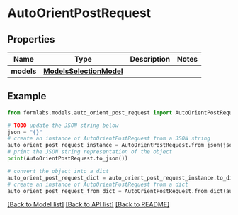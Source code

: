 # AutoOrientPostRequest


## Properties

Name | Type | Description | Notes
------------ | ------------- | ------------- | -------------
**models** | [**ModelsSelectionModel**](ModelsSelectionModel.md) |  | 

## Example

```python
from formlabs.models.auto_orient_post_request import AutoOrientPostRequest

# TODO update the JSON string below
json = "{}"
# create an instance of AutoOrientPostRequest from a JSON string
auto_orient_post_request_instance = AutoOrientPostRequest.from_json(json)
# print the JSON string representation of the object
print(AutoOrientPostRequest.to_json())

# convert the object into a dict
auto_orient_post_request_dict = auto_orient_post_request_instance.to_dict()
# create an instance of AutoOrientPostRequest from a dict
auto_orient_post_request_from_dict = AutoOrientPostRequest.from_dict(auto_orient_post_request_dict)
```
[[Back to Model list]](../README.md#documentation-for-models) [[Back to API list]](../README.md#documentation-for-api-endpoints) [[Back to README]](../README.md)


